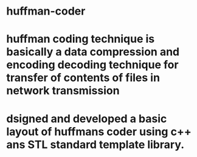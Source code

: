 # huffman-coder
# huffman coding technique is basically a data compression and encoding decoding technique for transfer of contents of files in network transmission
#  dsigned and developed a basic layout of huffmans coder using c++ ans STL standard template library.
